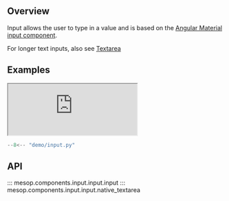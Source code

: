 ## Overview

Input allows the user to type in a value and is based on the [Angular Material input component](https://material.angular.io/components/input/overview).

For longer text inputs, also see [Textarea](./textarea.md)

## Examples

<iframe class="component-demo" src="https://google.github.io/mesop/demo/?demo=input" style="height: 120px"></iframe>

```python
--8<-- "demo/input.py"
```

## API

::: mesop.components.input.input.input
::: mesop.components.input.input.native_textarea

